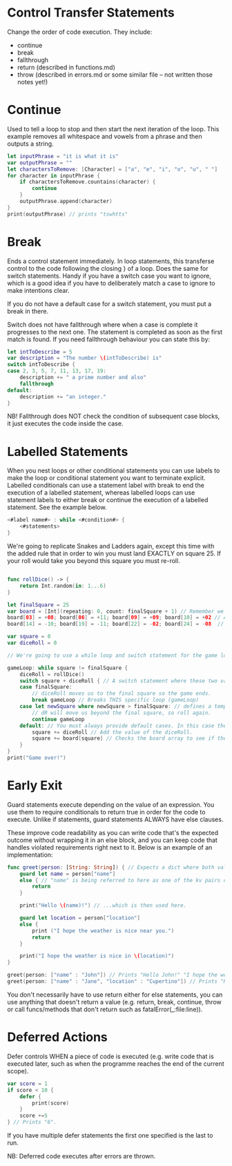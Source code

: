 # Control Transfer Statements

Change the order of code execution. They include:

* continue
* break
* fallthrough
* return (described in functions.md)
* throw (described in errors.md or some similar file – not written those notes yet!)

# Continue

Used to tell a loop to stop and then start the next iteration of the loop. This example removes all whitespace and vowels from a phrase and then outputs a string.

```swift
let inputPhrase = "it is what it is"
var outputPhrase = ""
let charactersToRemove: [Character] = ["a", "e", "i", "o", "u", " "]
for character in inputPhrase {
    if charactersToRemove.countains(character) {
        continue
    }
    outputPhrase.append(character)
}
print(outputPhrase) // prints "tswhtts"
```

# Break

Ends a control statement immediately. In loop statements, this transferse control to the code following the closing } of a loop. Does the same for switch statements. Handy if you have a switch case you want to ignore, which is a good idea if you have to deliberately match a case to ignore to make intentions clear.

If you do not have a default case for a switch statement, you must put a break in there.

Switch does not have fallthrough where when a case is complete it progresses to the next one. The statement is completed as soon as the first match is found. If you need fallthrough behaviour you can state this by:

```swift
let intToDescribe = 5
var description = "The number \(intToDescribe) is"
switch intToDescribe {
case 2, 3, 5, 7, 11, 13, 17, 19:
    description += " a prime number and also"
    fallthrough
default:
    description += "an integer."
}
```

NB! Fallthrough does NOT check the condition of subsequent case blocks, it just executes the code inside the case.

# Labelled Statements

When you nest loops or other conditional statements you can use labels to make the loop or conditional statement you want to terminate explicit. Labelled conditionals can use a statement label with break to end the execution of a labelled statement, whereas labelled loops can use statement labels to either break or continue the execution of a labelled statement. See the example below.

```swift
<#label name#> : while <#condition#> {
    <#statements>
}
```

We're going to replicate Snakes and Ladders again, except this time with the added rule that in order to win you must land EXACTLY on square 25. If your roll would take you beyond this square you must re-roll.

```swift

func rollDice() -> {
    return Int.random(in: 1...6)
}

let finalSquare = 25
var board = [Int](repeating: 0, count: finalSquare + 1) // Remember we add 1 to this because arrays are zero-indexed.
board[03] = +08; board[06] = +11; board[09] = +09; board[10] = +02 // Adding the snakes and ladders and determining where on the board you get moved.
board[14] = -10; board[19] = -11; board[22] = -02; board[24] = -08  // More SnL.

var square = 0
var diceRoll = 0

// We're going to use a while loop and switch statement for the game logic. The while loop will include a statement label called "gameLoop". The condition for this loop will be while square != finalSquare (because the game will continue until the player lands on the final square).

gameLoop: while square != finalSquare {
    diceRoll = rollDice()
    switch square + diceRoll { // A switch statement where these two variables are added together and then it iterates through each case.
    case finalSquare:
        // diceRoll moves us to the final square so the game ends.
        break gameLoop // Breaks THIS specific loop (gameLoop)
    case let newSquare where newSquare > finalSquare: // defines a temp constant within the scope of this statement and checks to see if the result of the switch's conditional is less than the value stored in finalSquare.
        // dR will move us beyond the final square, so roll again.
        continue gameLoop
    default: // You must always provide default cases. In this case the move is valid, so it finds out it's effect.
        square += diceRoll // Add the value of the diceRoll.
        square += board[square] // Checks the board array to see if there are any modifiers, and adds/subtracts them from the value stored in square.
    }
}
print("Game over!")

```

# Early Exit

Guard statements execute depending on the value of an expression. You use them to require conditionals to return true in order for the code to execute. Unlike if statements, guard statements ALWAYS have else clauses.

These improve code readability as you can write code that's the expected outcome without wrapping it in an else block, and you can keep code that handles violated requirements right next to it. Below is an example of an implementation:

```swift
func greet(person: [String: String]) { // Expects a dict where both values are strings and assigns them to the temp variable "person".
    guard let name = person["name"]
    else { // "name" is being referred to here as one of the kv pairs of this dict, and sets that equal to a variable called "name"...
        return
    }

    print("Hello \(name)!") // ...which is then used here.

    guard let location = person["location"]
    else {
        print ("I hope the weather is nice near you.")
        return
    }

    print("I hope the weather is nice in \(location)")
}

greet(person: ["name" : "John"]) // Prints "Hello John!" "I hope the weather is nice near you."
greet(person: ["name" : "Jane", "location" : "Cupertino"]) // Prints "Hello Jane!" "I hope the weather is nice in Cupertino."
```

You don't necessarily have to use return either for else statements, you can use anything that doesn't return a value (e.g. return, break, continue, throw or call funcs/methods that don't return such as fatalError(_:file:line)).

# Deferred Actions

Defer controls WHEN a piece of code is executed (e.g. write code that is executed later, such as when the programme reaches the end of the current scope).

```swift
var score = 1
if score < 10 {
    defer {
        print(score)
    }
    score +=5
} // Prints "6".
```

If you have multiple defer statements the first one specified is the last to run.

NB: Deferred code executes after errors are thrown.